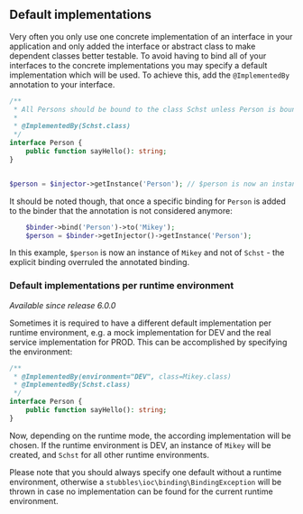 Default implementations
-----------------------

Very often you only use one concrete implementation of an interface in your
application and only added the interface or abstract class to make dependent
classes better testable. To avoid having to bind all of your interfaces to the
concrete implementations you may specify a default implementation which will be
used. To achieve this, add the `@ImplementedBy` annotation to your interface.

```php
/**
 * All Persons should be bound to the class Schst unless Person is bound
 *
 * @ImplementedBy(Schst.class)
 */
interface Person {
    public function sayHello(): string;
}


$person = $injector->getInstance('Person'); // $person is now an instance of Schst
```

It should be noted though, that once a specific binding for `Person` is added to
the binder that the annotation is not considered anymore:

```php
    $binder->bind('Person')->to('Mikey');
    $person = $binder->getInjector()->getInstance('Person');
```

In this example, `$person` is now an instance of `Mikey` and not of `Schst` -
the explicit binding overruled the annotated binding.


### Default implementations per runtime environment

_Available since release 6.0.0_

Sometimes it is required to have a different default implementation per runtime
environment, e.g. a mock implementation for DEV and the real service
implementation for PROD. This can be accomplished by specifying the environment:

```php
/**
 * @ImplementedBy(environment="DEV", class=Mikey.class)
 * @ImplementedBy(Schst.class)
 */
interface Person {
    public function sayHello(): string;
}
```

Now, depending on the runtime mode, the according implementation will be chosen.
If the runtime environment is DEV, an instance of `Mikey` will be created, and
`Schst` for all other runtime environments.

Please note that you should always specify one default without a runtime
environment, otherwise a `stubbles\ioc\binding\BindingException` will be thrown
in case no implementation can be found for the current runtime environment.

